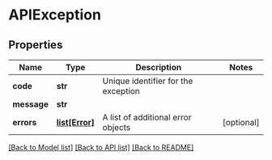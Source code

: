 # APIException

## Properties
Name | Type | Description | Notes
------------ | ------------- | ------------- | -------------
**code** | **str** | Unique identifier for the exception | 
**message** | **str** |  | 
**errors** | [**list[Error]**](Error.md) | A list of additional error objects | [optional] 

[[Back to Model list]](../README.md#documentation-for-models) [[Back to API list]](../README.md#documentation-for-api-endpoints) [[Back to README]](../README.md)


